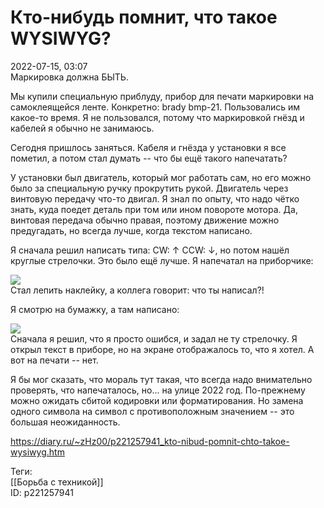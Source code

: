 Кто-нибудь помнит, что такое WYSIWYG?
======================================

   
 2022-07-15, 03:07   
  Маркировка должна БЫТЬ.   
   
 Мы купили специальную приблуду, прибор для печати маркировки на самоклеящейся ленте. Конкретно: brady bmp-21. Пользовались им какое-то время. Я не пользовался, потому что маркировкой гнёзд и кабелей я обычно не занимаюсь.   
   
 Сегодня пришлось заняться. Кабеля и гнёзда у установки я все пометил, а потом стал думать -- что бы ещё такого напечатать?   
   
 У установки был двигатель, который мог работать сам, но его можно было за специальную ручку прокрутить рукой. Двигатель через винтовую передачу что-то двигал. Я знал по опыту, что надо чётко знать, куда поедет деталь при том или ином повороте мотора. Да, винтовая передача обычно правая, поэтому движение можно предугадать, но всегда лучше, когда текстом написано.   
   
 Я сначала решил написать типа: CW: ↑ CCW: ↓, но потом нашёл круглые стрелочки. Это было ещё лучше. Я напечатал на приборчике:   
   
  ![](https://i.yapx.ru/S4L35.png)    
 Стал лепить наклейку, а коллега говорит: что ты написал?!   
   
 Я смотрю на бумажку, а там написано:   
   
  ![](https://i.yapx.ru/S4L31.png)    
 Сначала я решил, что я просто ошибся, и задал не ту стрелочку. Я открыл текст в приборе, но на экране отображалось то, что я хотел. А вот на печати -- нет.   
   
 Я бы мог сказать, что мораль тут такая, что всегда надо внимательно проверять, что напечаталось, но... на улице 2022 год. По-прежнему можно ожидать сбитой кодировки или форматирования. Но замена одного символа на символ с противоположным значением -- это большая неожиданность.   
    
 <https://diary.ru/~zHz00/p221257941_kto-nibud-pomnit-chto-takoe-wysiwyg.htm>   
   
 Теги:   
 [[Борьба с техникой]]   
 ID: p221257941